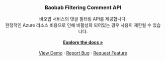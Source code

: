 <div align="center">
  <h3 align="center">Baobab Filtering Comment API</h3>

  <p align="center">
    바오밥 서비스의 댓글 필터링 API를 제공합니다. <br/> 
    한정적인 Azure 리소스 비용으로 인해 비활성화 되어있는 경우 사용이 제한될 수 있습니다. <br/>
    <br />
    <a href="https://github.com/baobab-kr/filtering-comment"><strong>Explore the docs »</strong></a>
    <br />
    <br />
    <a href="#">View Demo</a>
    ·
    <a href="https://github.com/baobab-kr/filtering-comment/issues">Report Bug</a>
    ·
    <a href="https://github.com/baobab-kr/filtering-comment/issues">Request Feature</a>
  </p>
</div>


